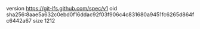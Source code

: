 version https://git-lfs.github.com/spec/v1
oid sha256:8aae5a632c0ebd0f16ddac92f03f906c4c831680a9451fc6265d864fc6442a67
size 1212
